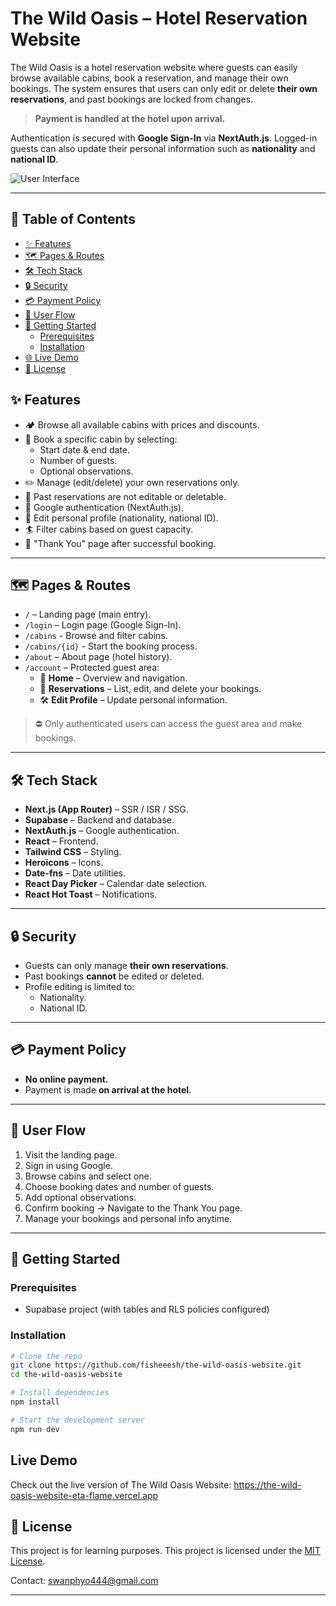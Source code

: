# The Wild Oasis – Hotel Reservation Website

The Wild Oasis is a hotel reservation website where guests can easily browse available cabins, book a reservation, and manage their own bookings. The system ensures that users can only edit or delete **their own reservations**, and past bookings are locked from changes. 

> **Payment is handled at the hotel upon arrival.**

Authentication is secured with **Google Sign-In** via **NextAuth.js**. Logged-in guests can also update their personal information such as **nationality** and **national ID**.

![User Interface](./public/preview.png)

---
## 📑 Table of Contents

- [✨ Features](#-features)
- [🗺️ Pages & Routes](#-pages--routes)
- [🛠️ Tech Stack](#-tech-stack)
- [🔒 Security](#-security)
- [💳 Payment Policy](#-payment-policy)
- [🎉 User Flow](#-user-flow)
- [🚀 Getting Started](#-getting-started)
  - [Prerequisites](#prerequisites)
  - [Installation](#installation)
- [🌐 Live Demo](#live-demo)
- [📎 License](#-license)

## ✨ Features

- 🏕️ Browse all available cabins with prices and discounts.
- 📅 Book a specific cabin by selecting:
  - Start date & end date.
  - Number of guests.
  - Optional observations.
- ✏️ Manage (edit/delete) your own reservations only.
- 🚫 Past reservations are not editable or deletable.
- 🔐 Google authentication (NextAuth.js).
- 📝 Edit personal profile (nationality, national ID).
- 🏄 Filter cabins based on guest capacity.
- 🙏 "Thank You" page after successful booking.

---

## 🗺️ Pages & Routes

- `/` – Landing page (main entry).
- `/login` – Login page (Google Sign-In).
- `/cabins` - Browse and filter cabins.
- `/cabins/{id}` -  Start the booking process.
- `/about` – About page (hotel history).
- `/account` – Protected guest area:
  - 🏡 **Home** – Overview and navigation.
  - 📃 **Reservations** – List, edit, and delete your bookings.
  - 🛠️ **Edit Profile** – Update personal information.

> ⛔️ Only authenticated users can access the guest area and make bookings.

---

## 🛠️ Tech Stack

- **Next.js (App Router)** – SSR / ISR / SSG.
- **Supabase** – Backend and database.
- **NextAuth.js** – Google authentication.
- **React** – Frontend.
- **Tailwind CSS** – Styling.
- **Heroicons** – Icons.
- **Date-fns** – Date utilities.
- **React Day Picker** – Calendar date selection.
- **React Hot Toast** – Notifications.

---

## 🔒 Security

- Guests can only manage **their own reservations**.
- Past bookings **cannot** be edited or deleted.
- Profile editing is limited to:
  - Nationality.
  - National ID.

---

## 💳 Payment Policy

- **No online payment.**
- Payment is made **on arrival at the hotel**.

---

## 🎉 User Flow

1. Visit the landing page.
2. Sign in using Google.
3. Browse cabins and select one.
4. Choose booking dates and number of guests.
5. Add optional observations.
6. Confirm booking → Navigate to the Thank You page.
7. Manage your bookings and personal info anytime.

---

## 🚀 Getting Started

### Prerequisites
- Supabase project (with tables and RLS policies configured)

### Installation

```bash
# Clone the repo
git clone https://github.com/fisheeesh/the-wild-oasis-website.git
cd the-wild-oasis-website

# Install dependencies
npm install

# Start the development server
npm run dev
```

## Live Demo
Check out the live version of The Wild Oasis Website: https://the-wild-oasis-website-eta-flame.vercel.app

## 📎 License

This project is for learning purposes. This project is licensed under the [MIT License](LICENSE).

Contact: [swanphyo444@gmail.com](mailto:swanphyo444@gmail.com)

---